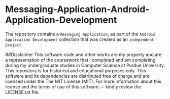 # Messaging-Application-Android-Application-Development
The repository contains a `Messaging Application`, as part of the `Android Application Development` collection that was created as an `independent project`.

##Disclaimer
This software code and other works are my property and are a representation of the coursework that I completed and am completing during my undergraduate studies in Computer Science at Purdue University. This repository is for historical and educational purposes only. This software and its dependencies are distributed free of charge and are licensed under the The MIT License (MIT). For more information about this license and the terms of use of this software &mdash; kindly review the LICENSE.txt file.
